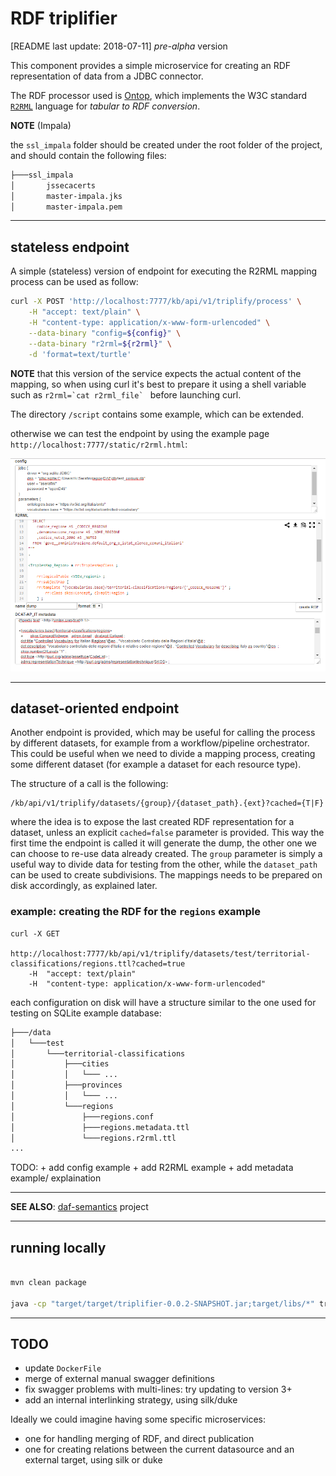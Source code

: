
RDF triplifier
=========================

[README last update: 2018-07-11] *pre-alpha* version

This component provides a simple microservice for creating an RDF representation of data from a JDBC connector.

The RDF processor used is [Ontop](https://ontop.inf.unibz.it/), which implements the W3C standard [`R2RML`](https://www.w3.org/TR/r2rml/) language for *tabular to RDF conversion*.

**NOTE** (Impala)

the `ssl_impala` folder should be created under the root folder of the project, and should contain the following files:

```bash
├───ssl_impala
│       jssecacerts
│       master-impala.jks
│       master-impala.pem
```


* * *

## stateless endpoint

A simple (stateless) version of endpoint for executing the R2RML mapping process can be used as follow:


```bash
curl -X POST 'http://localhost:7777/kb/api/v1/triplify/process' \
	-H "accept: text/plain" \
	-H "content-type: application/x-www-form-urlencoded" \
	--data-binary "config=${config}" \
	--data-binary "r2rml=${r2rml}" \
	-d 'format=text/turtle'
```

**NOTE** that this version of the service expects the actual content of the mapping, so when using curl it's best to prepare it
using a shell variable such as ```r2rml=`cat r2rml_file` ``` before launching curl.

The directory `/script` contains some example, which can be extended.


otherwise we can test the endpoint by using the example page `http://localhost:7777/static/r2rml.html`:

![http_rdf_processor](./docs/img/http_rdf_processor.png)

----

## dataset-oriented endpoint

Another endpoint is provided, which may be useful for calling the process by different datasets, for example from a workflow/pipeline orchestrator.
This could be useful when we need to divide a mapping process, creating some different dataset (for example a dataset for each resource type).

The structure of a call is the following:
```
/kb/api/v1/triplify/datasets/{group}/{dataset_path}.{ext}?cached={T|F}
```

where the idea is to expose the last created RDF representation for a dataset, unless an explicit `cached=false` parameter is provided.
This way the first time the endpoint is called it will generate the dump, the other one we can choose to re-use data already created.
The `group` parameter is simply a useful way to divide data for testing from the other, while the `dataset_path` can be used to create subdivisions.
The mappings needs to be prepared on disk accordingly, as explained later.

### example: creating the RDF for the `regions` example
```
curl -X GET 
	http://localhost:7777/kb/api/v1/triplify/datasets/test/territorial-classifications/regions.ttl?cached=true 
	-H  "accept: text/plain" 
	-H  "content-type: application/x-www-form-urlencoded"
```

each configuration on disk will have a structure similar to the one used for testing on SQLite example database:

```bash
├───/data
│   └───test
│       └───territorial-classifications
│           ├───cities
│           │   └─── ...
│           ├───provinces
│           │   └─── ...
│           └───regions
│           	├───regions.conf
│               ├───regions.metadata.ttl
│               └───regions.r2rml.ttl
...
```

TODO: 
	+ add config example
	+ add R2RML example
	+ add metadata example/ explaination 

* * *

**SEE ALSO**: [daf-semantics](https://github.com/italia/daf-semantics) project


* * *

## running locally


```bash

mvn clean package

java -cp "target/target/triplifier-0.0.2-SNAPSHOT.jar;target/libs/*" triplifier.main.MainHTTPTriplifier

```


* * *


## TODO

+ update `DockerFile`
+ merge of external manual swagger definitions
+ fix swagger problems with multi-lines: try updating to version 3+
+ add an internal interlinking strategy, using silk/duke

Ideally we could imagine having some specific microservices:
+ one for handling merging of RDF, and direct publication
+ one for creating relations between the current datasource and an external target, using silk or duke








